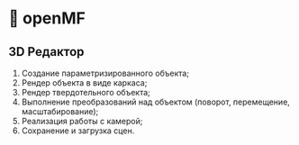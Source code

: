 # :gem: openMF

## 3D Редактор

1. Создание параметризированного объекта;
2. Рендер объекта в виде каркаса;
3. Рендер твердотельного объекта;
4. Выполнение преобразований над объектом (поворот, перемещение, масштабирование);
5. Реализация работы с камерой;
6. Сохранение и загрузка сцен.